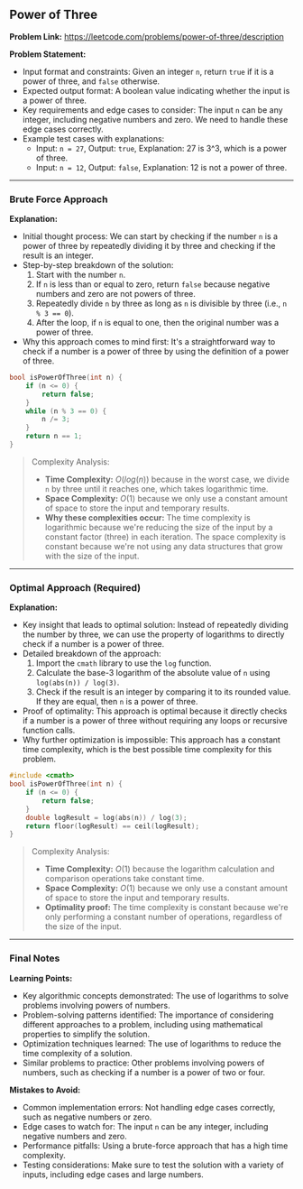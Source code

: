 ## Power of Three
**Problem Link:** https://leetcode.com/problems/power-of-three/description

**Problem Statement:**
- Input format and constraints: Given an integer `n`, return `true` if it is a power of three, and `false` otherwise.
- Expected output format: A boolean value indicating whether the input is a power of three.
- Key requirements and edge cases to consider: The input `n` can be any integer, including negative numbers and zero. We need to handle these edge cases correctly.
- Example test cases with explanations:
  - Input: `n = 27`, Output: `true`, Explanation: 27 is 3^3, which is a power of three.
  - Input: `n = 12`, Output: `false`, Explanation: 12 is not a power of three.

---

### Brute Force Approach

**Explanation:**
- Initial thought process: We can start by checking if the number `n` is a power of three by repeatedly dividing it by three and checking if the result is an integer.
- Step-by-step breakdown of the solution:
  1. Start with the number `n`.
  2. If `n` is less than or equal to zero, return `false` because negative numbers and zero are not powers of three.
  3. Repeatedly divide `n` by three as long as `n` is divisible by three (i.e., `n % 3 == 0`).
  4. After the loop, if `n` is equal to one, then the original number was a power of three.
- Why this approach comes to mind first: It's a straightforward way to check if a number is a power of three by using the definition of a power of three.

```cpp
bool isPowerOfThree(int n) {
    if (n <= 0) {
        return false;
    }
    while (n % 3 == 0) {
        n /= 3;
    }
    return n == 1;
}
```

> Complexity Analysis:
> - **Time Complexity:** $O(log(n))$ because in the worst case, we divide `n` by three until it reaches one, which takes logarithmic time.
> - **Space Complexity:** $O(1)$ because we only use a constant amount of space to store the input and temporary results.
> - **Why these complexities occur:** The time complexity is logarithmic because we're reducing the size of the input by a constant factor (three) in each iteration. The space complexity is constant because we're not using any data structures that grow with the size of the input.

---

### Optimal Approach (Required)

**Explanation:**
- Key insight that leads to optimal solution: Instead of repeatedly dividing the number by three, we can use the property of logarithms to directly check if a number is a power of three.
- Detailed breakdown of the approach:
  1. Import the `cmath` library to use the `log` function.
  2. Calculate the base-3 logarithm of the absolute value of `n` using `log(abs(n)) / log(3)`.
  3. Check if the result is an integer by comparing it to its rounded value. If they are equal, then `n` is a power of three.
- Proof of optimality: This approach is optimal because it directly checks if a number is a power of three without requiring any loops or recursive function calls.
- Why further optimization is impossible: This approach has a constant time complexity, which is the best possible time complexity for this problem.

```cpp
#include <cmath>
bool isPowerOfThree(int n) {
    if (n <= 0) {
        return false;
    }
    double logResult = log(abs(n)) / log(3);
    return floor(logResult) == ceil(logResult);
}
```

> Complexity Analysis:
> - **Time Complexity:** $O(1)$ because the logarithm calculation and comparison operations take constant time.
> - **Space Complexity:** $O(1)$ because we only use a constant amount of space to store the input and temporary results.
> - **Optimality proof:** The time complexity is constant because we're only performing a constant number of operations, regardless of the size of the input.

---

### Final Notes

**Learning Points:**
- Key algorithmic concepts demonstrated: The use of logarithms to solve problems involving powers of numbers.
- Problem-solving patterns identified: The importance of considering different approaches to a problem, including using mathematical properties to simplify the solution.
- Optimization techniques learned: The use of logarithms to reduce the time complexity of a solution.
- Similar problems to practice: Other problems involving powers of numbers, such as checking if a number is a power of two or four.

**Mistakes to Avoid:**
- Common implementation errors: Not handling edge cases correctly, such as negative numbers or zero.
- Edge cases to watch for: The input `n` can be any integer, including negative numbers and zero.
- Performance pitfalls: Using a brute-force approach that has a high time complexity.
- Testing considerations: Make sure to test the solution with a variety of inputs, including edge cases and large numbers.
